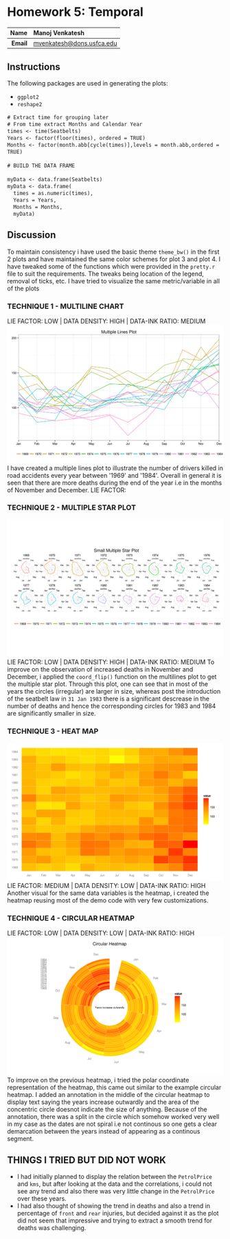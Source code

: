 Homework 5: Temporal
==============================

| **Name**  | Manoj Venkatesh |
|----------:|:-------------|
| **Email** | mvenkatesh@dons.usfca.edu |

## Instructions ##
The following packages are used in generating the plots:

- `ggplot2`
- `reshape2`

```
# Extract time for grouping later
# From time extract Months and Calendar Year
times <- time(Seatbelts)
Years <- factor(floor(times), ordered = TRUE)
Months <- factor(month.abb[cycle(times)],levels = month.abb,ordered = TRUE)

# BUILD THE DATA FRAME

myData <- data.frame(Seatbelts)
myData <- data.frame(
  times = as.numeric(times), 
  Years = Years, 
  Months = Months, 
  myData)
```
## Discussion ##
  To maintain consistency i have used the basic theme `theme_bw()` in the first 2 plots and have maintained the same color schemes for plot 3 and plot 4. I have tweaked some of the functions which were provided in the `pretty.r` file to suit the requirements. The tweaks being location of the legend, removal of ticks, etc. I have tried to visualize the same metric/variable in all of the plots

### TECHNIQUE 1 - MULTILINE CHART ##
LIE FACTOR: LOW | DATA DENSITY: HIGH | DATA-INK RATIO: MEDIUM
![image](plot1.png)
  I have created a multiple lines plot to illustrate the number of drivers killed in road accidents every year between '1969' and '1984'. Overall in general it is seen that there are more deaths during the end of the year i.e in the months of November and December.
  LIE FACTOR: 

### TECHNIQUE 2 - MULTIPLE STAR PLOT ##
![image](plot2.png)
LIE FACTOR: LOW | DATA DENSITY: HIGH | DATA-INK RATIO: MEDIUM
  To improve on the observation of increased deaths in November and December, i applied the `coord_flip()` function on the multilines plot to get the multiple star plot. Through this plot, one can see that in most of the years the circles (irregular) are larger in size, whereas post the introduction of the seatbelt law in `31 Jan 1983` there is a significant descrease in the number of deaths and hence the corresponding circles for 1983 and 1984 are significantly smaller in size. 

### TECHNIQUE 3 - HEAT MAP ##
![image](plot3.png)
LIE FACTOR: MEDIUM | DATA DENSITY: LOW | DATA-INK RATIO: HIGH
  Another visual for the same data variables is the heatmap, i created the heatmap reusing most of the demo code with very few customizations. 
  
### TECHNIQUE 4 - CIRCULAR HEATMAP ##
LIE FACTOR: LOW | DATA DENSITY: LOW | DATA-INK RATIO: HIGH
![image](plot4.png)
  To improve on the previous heatmap, i tried the polar coordinate representation of the heatmap, this came out similar to the example circular heatmap. I added an annotation in the middle of the circular heatmap to display text saying the years increase outwardly and the area of the concentric circle doesnot indicate the size of anything. Because of the annotation, there was a split in the circle which somehow worked very well in my case as the dates are not spiral i.e not continous so one gets a clear demarcation between the years instead of appearing as a continous segment.

## THINGS I TRIED BUT DID NOT WORK ##
 - I had initially planned to display the relation between the `PetrolPrice` and `kms`, but after looking at the data and the correlations, i could not see any trend and also there was very little change in the `PetrolPrice` over these years.
 - I had also thought of showing the trend in deaths and also a trend in percentage of `front` and `rear` injuries, but decided against it as the plot did not seem that impressive and trying to extract a smooth trend for deaths was challenging. 